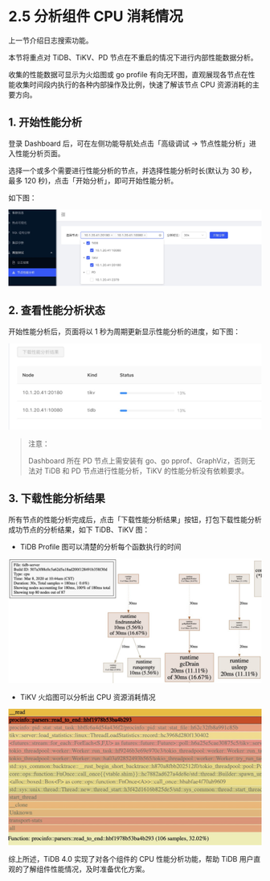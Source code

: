 # 2.5 分析组件 CPU 消耗情况

上一节介绍日志搜索功能。

本节将重点对 TiDB、TiKV、PD 节点在不重启的情况下进行内部性能数据分析。

收集的性能数据可显示为火焰图或 go profile 有向无环图，直观展现各节点在性能收集时间段内执行的各种内部操作及比例，快速了解该节点 CPU 资源消耗的主要方向。

## 1. 开始性能分析

登录 Dashboard 后，可在左侧功能导航处点击「高级调试 → 节点性能分析」进入性能分析页面。

选择一个或多个需要进行性能分析的节点，并选择性能分析时长(默认为 30 秒，最多 120 秒)，点击「开始分析」，即可开始性能分析。

如下图：

![](/res/session3/chapter2/profiling/1.jpg)

## 2. 查看性能分析状态

开始性能分析后，页面将以 1 秒为周期更新显示性能分析的进度，如下图：

![](/res/session3/chapter2/profiling/2.jpg)

> 注意：
> 
> Dashboard 所在 PD 节点上需安装有 go、go pprof、GraphViz，否则无法对 TiDB 和 PD 节点进行性能分析，TiKV 的性能分析没有依赖要求。

## 3. 下载性能分析结果

所有节点的性能分析完成后，点击「下载性能分析结果」按钮，打包下载性能分析成功节点的分析结果，如下 TiDB、TiKV 图：

- TiDB Profile 图可以清楚的分析每个函数执行的时间

![](/res/session3/chapter2/profiling/tidb.jpg)

- TiKV 火焰图可以分析出 CPU 资源消耗情况

![](/res/session3/chapter2/profiling/tikv.jpg)


综上所述，TiDB 4.0 实现了对各个组件的 CPU 性能分析功能，帮助 TiDB 用户直观的了解组件性能情况，及时准备优化方案。
